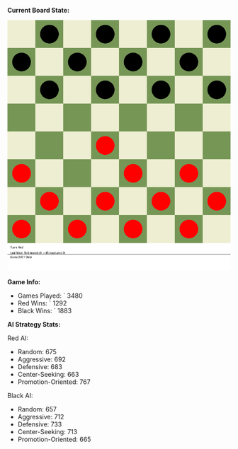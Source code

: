 
**Current Board State:**  
<!-- START_GIF -->
![Checkers Game](./checkers_game.gif)
<!-- END_GIF -->

**Game Info:**  
- Games Played: `<!-- GAMES_PLAYED --> 3480
- Red Wins: `<!-- RED_WINS --> 1292
- Black Wins: `<!-- BLACK_WINS --> 1883

<!-- AI_STATS -->
**AI Strategy Stats:**

Red AI:
- Random: 675
- Aggressive: 692
- Defensive: 683
- Center-Seeking: 663
- Promotion-Oriented: 767

Black AI:
- Random: 657
- Aggressive: 712
- Defensive: 733
- Center-Seeking: 713
- Promotion-Oriented: 665
